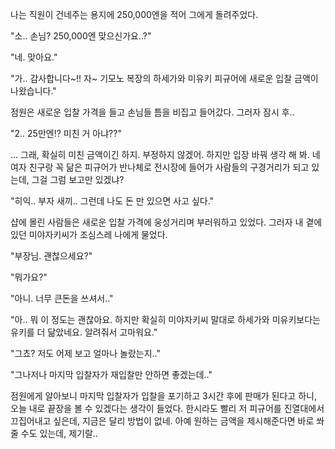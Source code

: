 나는 직원이 건네주는 용지에 250,000엔을 적어 그에게 돌려주었다.

"소.. 손님? 250,000엔 맞으신가요..?" 

"네. 맞아요." 

"가.. 감사합니다~!! 자~ 기모노 복장의 하세가와 미유키 피규어에 새로운 입찰 금액이 나왔습니다." 

점원은 새로운 입찰 가격을 들고 손님들 틈을 비집고 들어갔다. 그러자 잠시 후..

"2.. 25만엔!? 미친 거 아냐??" 

... 그래, 확실히 미친 금액이긴 하지. 부정하지 않겠어.
하지만 입장 바꿔 생각 해 봐. 네 여자 친구랑 꼭 닮은 피규어가 반나체로 전시장에 들어가 사람들의 구경거리가 되고 있는데, 그걸 그럼 보고만 있겠냐?

"히익.. 부자 새끼.. 그런데 나도 돈 만 있으면 사고 싶다." 

샵에 몰린 사람들은 새로운 입찰 가격에 웅성거리며 부러워하고 있었다.
그러자 내 곁에 있던 미야자키씨가 조심스레 나에게 물었다.

"부장님. 괜찮으세요?" 

"뭐가요?" 

"아니. 너무 큰돈을 쓰셔서.." 

"아.. 뭐 이 정도는 괜찮아요. 하지만 확실히 미야자키씨 말대로 하세가와 미유키보다는 유키를 더 닮았네요. 알려줘서 고마워요." 

"그쵸? 저도 어제 보고 얼마나 놀랐는지.." 

"그나저나 마지막 입찰자가 재입찰만 안하면 좋겠는데.." 

점원에게 알아보니 마지막 입찰자가 입찰을 포기하고 3시간 후에 판매가 된다고 하니, 오늘 내로 끝장을 볼 수 있겠다는 생각이 들었다.
한시라도 빨리 저 피규어를 진열대에서 끄집어내고 싶은데, 지금은 달리 방법이 없네. 아예 원하는 금액을 제시해준다면 바로 쏴줄 수도 있는데, 제기랄..